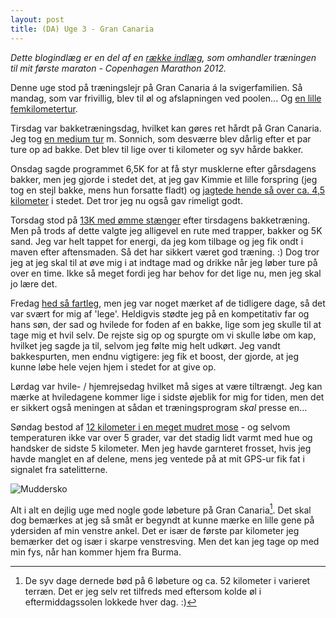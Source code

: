 ```yaml
---
layout: post
title: (DA) Uge 3 - Gran Canaria
---
```


*Dette blogindlæg er en del af en [række indlæg](/marathon.html), som omhandler træningen til mit første maraton - Copenhagen Marathon 2012.*

Denne uge stod på træningslejr på Gran Canaria á la svigerfamilien. Så mandag, som var frivillig, blev til øl og afslapningen ved poolen... Og [en lille femkilometertur](http://connect.garmin.com/activity/149375338).

Tirsdag var bakketræningsdag, hvilket kan gøres ret hårdt på Gran Canaria. Jeg tog [en medium tur](http://connect.garmin.com/activity/149719523) m. Sonnich, som desværre blev dårlig efter et par ture op ad bakke. Det blev til lige over ti kilometer og syv hårde bakker.

Onsdag sagde programmet 6,5K for at få styr musklerne efter gårsdagens bakker, men jeg gjorde i stedet det, at jeg gav Kimmie et lille forspring (jeg tog en stejl bakke, mens hun forsatte fladt) og [jagtede hende så over ca. 4,5 kilometer](http://connect.garmin.com/activity/149794695) i stedet. Det tror jeg nu også gav rimeligt godt.

Torsdag stod på [13K med ømme stænger](http://connect.garmin.com/activity/150033140) efter tirsdagens bakketræning. Men på trods af dette valgte jeg alligevel en rute med trapper, bakker og 5K sand. Jeg var helt tappet for energi, da jeg kom tilbage og jeg fik ondt i maven efter aftensmaden. Så det har sikkert været god træning. :) Dog tror jeg at jeg skal til at øve mig i at indtage mad og drikke når jeg løber ture på over en time. Ikke så meget fordi jeg har behov for det lige nu, men jeg skal jo lære det.

Fredag [hed så fartleg](http://connect.garmin.com/activity/150240235), men jeg var noget mærket af de tidligere dage, så det var svært for mig af 'lege'. Heldigvis stødte jeg på en kompetitativ far og hans søn, der sad og hvilede for foden af en bakke, lige som jeg skulle til at tage mig et hvil selv. De rejste sig op og spurgte om vi skulle løbe om kap, hvilket jeg sagde ja til, selvom jeg følte mig helt udkørt. Jeg vandt bakkespurten, men endnu vigtigere: jeg fik et boost, der gjorde, at jeg kunne løbe hele vejen hjem i stedet for at give op.

Lørdag var hvile- / hjemrejsedag hvilket må siges at være tiltrængt. Jeg kan mærke at hviledagene kommer lige i sidste øjeblik for mig for tiden, men det er sikkert også meningen at sådan et træningsprogram *skal* presse en...

Søndag bestod af [12 kilometer i en meget mudret mose](http://connect.garmin.com/activity/150821460) - og selvom temperaturen ikke var over 5 grader, var det stadig lidt varmt med hue og handsker de sidste 5 kilometer. Men jeg havde garnteret frosset, hvis jeg havde manglet en af delene, mens jeg ventede på at mit GPS-ur fik fat i signalet fra satelitterne.

<img class="screen" src="{{ site.url }}/public/assets/201202_muddersko.png" alt="Muddersko">

Alt i alt en dejlig uge med nogle gode løbeture på Gran Canaria[^1]. Det skal dog bemærkes at jeg så småt er begyndt at kunne mærke en lille gene på ydersiden af min venstre ankel. Det er især de første par kilometer jeg bemærker det og især i skarpe venstresving. Men det kan jeg tage op med min fys, når han kommer hjem fra Burma.

[^1]: De syv dage dernede bød på 6 løbeture og ca. 52 kilometer i varieret terræn. Det er jeg selv ret tilfreds med eftersom kolde øl i eftermiddagssolen lokkede hver dag. :)

